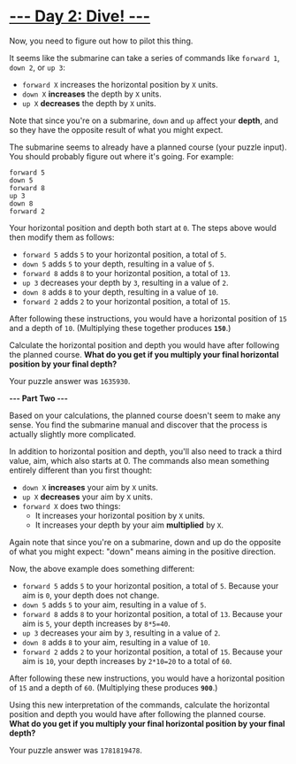 # [--- Day 2: Dive! ---](http://adventofcode.com/2021/day/2)

Now, you need to figure out how to pilot this thing.

It seems like the submarine can take a series of commands like ``forward 1``, ``down 2``, or ``up 3``:

- ``forward X`` increases the horizontal position by ``X`` units.
- ``down X`` **increases** the depth by ``X`` units.
- ``up X`` **decreases** the depth by ``X`` units.

Note that since you're on a submarine, ``down`` and ``up`` affect your **depth**, and 
so they have the opposite result of what you might expect.

The submarine seems to already have a planned course (your puzzle input). 
You should probably figure out where it's going. For example:

```
forward 5
down 5
forward 8
up 3
down 8
forward 2
```

Your horizontal position and depth both start at ``0``. 
The steps above would then modify them as follows:

- ``forward 5`` adds ``5`` to your horizontal position, a total of ``5``.
- ``down 5`` adds ``5`` to your depth, resulting in a value of ``5``.
- ``forward 8`` adds ``8`` to your horizontal position, a total of ``13``.
- ``up 3`` decreases your depth by ``3``, resulting in a value of ``2``.
- ``down 8`` adds ``8`` to your depth, resulting in a value of ``10``.
- ``forward 2`` adds ``2`` to your horizontal position, a total of ``15``.

After following these instructions, you would have a horizontal position of 
``15`` and a depth of ``10``. (Multiplying these together produces **``150``**.)

Calculate the horizontal position and depth you would have after following 
the planned course. 
**What do you get if you multiply your final horizontal position by your final depth?**

Your puzzle answer was ``1635930``.

**--- Part Two ---**

Based on your calculations, the planned course doesn't seem to make any sense. You find the submarine manual and discover that the process is actually slightly more complicated.

In addition to horizontal position and depth, you'll also need to track a third value, aim, which also starts at 0. The commands also mean something entirely different than you first thought:

- ``down X`` **increases** your aim by ``X`` units.
- ``up X`` **decreases** your aim by ``X`` units.
- ``forward X`` does two things:
  - It increases your horizontal position by ``X`` units.
  - It increases your depth by your aim **multiplied** by ``X``.

Again note that since you're on a submarine, down and up do the opposite of what you might expect: "down" means aiming in the positive direction.

Now, the above example does something different:

- ``forward 5`` adds ``5`` to your horizontal position, a total of ``5``. Because your aim is ``0``, your depth does not change.
- ``down 5`` adds ``5`` to your aim, resulting in a value of ``5``.
- ``forward 8`` adds ``8`` to your horizontal position, a total of ``13``. Because your aim is ``5``, your depth increases by ``8*5=40``.
- ``up 3`` decreases your aim by ``3``, resulting in a value of ``2``.
- ``down 8`` adds ``8`` to your aim, resulting in a value of ``10``.
- ``forward 2`` adds ``2`` to your horizontal position, a total of ``15``. Because your aim is ``10``, your depth increases by ``2*10=20`` to a total of ``60``.

After following these new instructions, you would have a horizontal position of ``15`` and a depth of ``60``. (Multiplying these produces **``900``**.)

Using this new interpretation of the commands, calculate the horizontal position 
and depth you would have after following the planned course. 
**What do you get if you multiply your final horizontal position by your final depth?**

Your puzzle answer was ``1781819478``.
